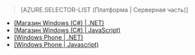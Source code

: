 ﻿> [AZURE.SELECTOR-LIST (Платформа | Серверная часть)]
- [(Магазин Windows (C#) | .NET)](/ru-ru/documentation/articles/mobile-services-dotnet-backend-windows-store-dotnet-upload-data-blob-storage/)
- [(Магазин Windows (C#) | JavaScript)](/ru-ru/documentation/articles/mobile-services-windows-store-dotnet-upload-data-blob-storage/)
- [(Windows Phone | .NET)](/ru-ru/documentation/articles/mobile-services-dotnet-backend-windows-phone-upload-data-blob-storage/)
- [(Windows Phone | Javascript)](/ru-ru/documentation/articles/mobile-services-windows-phone-upload-data-blob-storage/)


<!--HONumber=42-->

